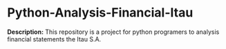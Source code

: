 # Python-Analysis-Financial-Itau

**Description:** This repository is a project for python programers to analysis financial statements the Itau S.A.

